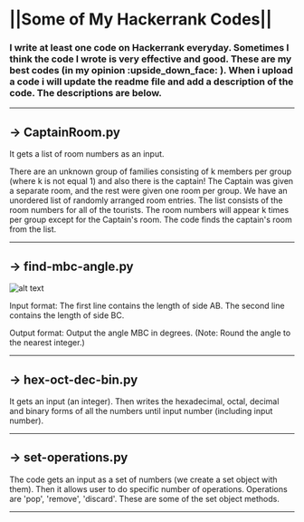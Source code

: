 # ||**Some of My Hackerrank Codes**||

<h3> I write at least one code on Hackerrank everyday. Sometimes I think the code I wrote is very effective and good. These are my best codes (in my opinion :upside_down_face: ).
When i upload a code i will update the readme file and add a description of the code. The descriptions are below. </h3>

---------------------------------------------------------------------------------

## -> CaptainRoom.py

It gets a list of room numbers as an input.

There are an unknown group of families consisting of k members per group (where k is not equal 1) and also there is the captain! The Captain was given a separate room, and the rest were given one room per group. We have an unordered list of randomly arranged room entries. The list consists of the room numbers for all of the tourists. The room numbers will appear k times per group except for the Captain's room. The code finds the captain's room from the list.

---------------------------------------------------------------------------------


## -> find-mbc-angle.py

![alt text](https://s3.amazonaws.com/hr-challenge-images/9668/1440151155-10b2b748ee-rsz_1438840048-2cf71ed69d-findangle.png)

Input format: The first line contains the length of side AB. The second line contains the length of side BC.

Output format: Output the angle MBC in degrees. (Note: Round the angle to the nearest integer.)

---------------------------------------------------------------------------------

## -> hex-oct-dec-bin.py

It gets an input (an integer). Then writes the hexadecimal, octal, decimal and binary forms of all the numbers until input number (including input number).

---------------------------------------------------------------------------------

## -> set-operations.py

The code gets an input as a set of numbers (we create a set object with them). Then it allows user to do specific number of operations. Operations are 'pop', 'remove', 'discard'. These are some of the set object methods.

---------------------------------------------------------------------------------
